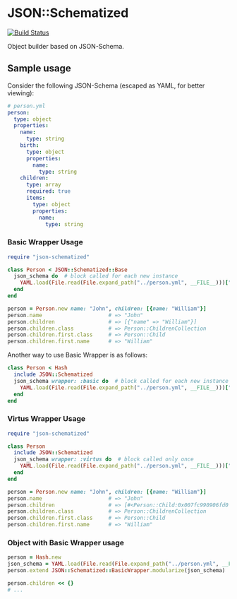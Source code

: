 # JSON::Schematized

[![Build Status](https://travis-ci.org/abril/json-schematized.png?branch=master)](https://travis-ci.org/abril/json-schematized)

Object builder based on JSON-Schema.

## Sample usage

Consider the following JSON-Schema (escaped as YAML, for better viewing):

```yaml
# person.yml
person:
  type: object
  properties:
    name:
      type: string
    birth:
      type: object
      properties:
        name:
          type: string
    children:
      type: array
      required: true
      items:
        type: object
        properties:
          name:
            type: string
```

### Basic Wrapper Usage

```ruby
require "json-schematized"

class Person < JSON::Schematized::Base
  json_schema do  # block called for each new instance
    YAML.load(File.read(File.expand_path("../person.yml", __FILE__)))["person"]
  end
end

person = Person.new name: "John", children: [{name: "William"}]
person.name                     # => "John"
person.children                 # => [{"name" => "William"}]
person.children.class           # => Person::ChildrenCollection
person.children.first.class     # => Person::Child
person.children.first.name      # => "William"
```

Another way to use Basic Wrapper is as follows:

```ruby
class Person < Hash
  include JSON::Schematized
  json_schema wrapper: :basic do  # block called for each new instance
    YAML.load(File.read(File.expand_path("../person.yml", __FILE__)))["person"]
  end
end
```

### Virtus Wrapper Usage

```ruby
require "json-schematized"

class Person
  include JSON::Schematized
  json_schema wrapper: :virtus do  # block called only once
    YAML.load(File.read(File.expand_path("../person.yml", __FILE__)))["person"]
  end
end

person = Person.new name: "John", children: [{name: "William"}]
person.name                     # => "John"
person.children                 # => [#<Person::Child:0x007fc990906fd0 @name="William">]
person.children.class           # => Person::ChildrenCollection
person.children.first.class     # => Person::Child
person.children.first.name      # => "William"
```

### Object with Basic Wrapper usage

```ruby
person = Hash.new
json_schema = YAML.load(File.read(File.expand_path("../person.yml", __FILE__)))["person"]
person.extend JSON::Schematized::BasicWrapper.modularize(json_schema)

person.children << {}
# ...
```
